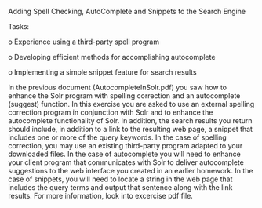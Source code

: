 Adding Spell Checking, AutoComplete and Snippets to the Search Engine

Tasks:

o Experience using a third-party spell program

o Developing efficient methods for accomplishing autocomplete

o Implementing a simple snippet feature for search results

In the previous document (AutocompleteInSolr.pdf) you saw how to enhance the Solr program with spelling correction and an autocomplete (suggest) function. In this exercise you are asked to use an external spelling correction program in conjunction with Solr and to enhance the autocomplete functionality of Solr. In addition, the search results you return should include, in addition to a link to the resulting web page, a snippet that includes one or more of the query keywords. In the case of spelling correction, you may use an existing third-party program adapted to your downloaded files. In the case of autocomplete you will need to enhance your client program that communicates with Solr to deliver autocomplete suggestions to the web interface you created in an earlier homework. In the case of snippets, you will need to locate a string in the web page that includes the query terms and output that sentence along with the link results.
For more information, look into excercise pdf file.
